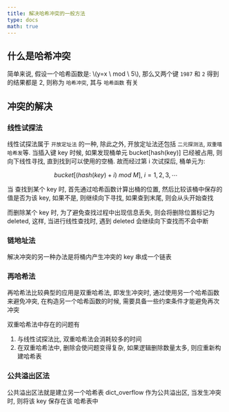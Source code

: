 ```yaml
---
title: 解决哈希冲突的一般方法
type: docs
math: true
---
```


## 什么是哈希冲突

简单来说, 假设一个哈希函数是: \\(y=x \ mod \ 5\\), 那么又两个键 `1987` 和 `2` 得到的结果都是 2, 则称为 `哈希冲突`, 其与 `哈希函数` 有关

## 冲突的解决

### **线性试探法**

 线性试探法属于 `开放定址法` 的一种, 除此之外, 开放定址法还包括 `二元探测法`, `双重嘻哈希发`等. 当插入键 key 时候, 如果发现桶单元 bucket[hash(key)] 已经被占用, 则向下线性寻找, 直到找到可以使用的空桶.
故而经过第 i 次试探后, 桶单元为:

$$
bucket[(hash(key)+i) \ mod \ M], \ i = 1, 2, 3, \cdots
$$

当 查找到某个 key 时, 首先通过哈希函数计算出桶的位置, 然后比较该桶中保存的值是否为该 key, 如果不是, 则继续向下寻找, 如果查到末尾, 则会从头开始查找

而删除某个 key 时, 为了避免查找过程中出现信息丢失, 则会将删除位置标记为 deleted, 这样, 当进行线性查找时, 遇到 deleted 会继续向下查找而不会中断

### **链地址法**

解决冲突的另一种办法是将桶内产生冲突的 key 串成一个链表

### **再哈希法**

再哈希法比较典型的应用是双重哈希法, 即发生冲突时, 通过使用另一个哈希函数来避免冲突, 在构造另一个哈希函数的时候, 需要具备一些约束条件才能避免再次冲突

双重哈希法中存在的问题有

1. 与线性试探法比, 双重哈希法会消耗较多的时间
2. 在双重哈希法中, 删除会使问题变得复杂, 如果逻辑删除数量太多, 则应重新构建哈希表

### **公共溢出区法**

公共溢出区法就是建立另一个哈希表 dict_overflow 作为公共溢出区, 当发生冲突时, 则将该 key 保存在该 哈希表中
